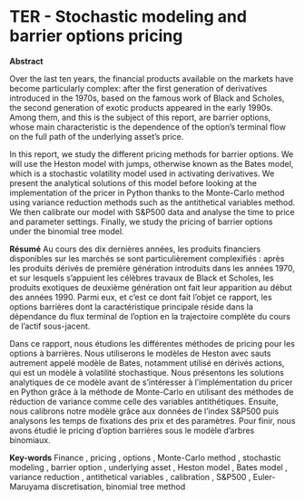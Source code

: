 # TER - Stochastic modeling and barrier options pricing

**Abstract**

  Over the last ten years, the financial products available on the markets have become particularly complex: after the first generation of derivatives introduced in the 1970s, based on the famous work of Black and Scholes, the second generation of exotic products appeared in the early 1990s. Among them, and this is the subject of this report, are barrier options, whose main characteristic is the dependence of the option’s terminal flow on the full path of the underlying asset’s price.
  
  In this report, we study the different pricing methods for barrier options. We will use the Heston model with jumps, otherwise known as the Bates model, which is a stochastic volatility model used in activating derivatives. We present the analytical solutions of this model before looking at the implementation of the pricer in Python thanks to the Monte-Carlo method using variance reduction methods such as the antithetical variables method. We then calibrate our model with S&P500 data and analyse the time to price and parameter settings. Finally, we study the pricing of barrier options under the binomial tree model.
  
**Résumé**
  Au cours des dix dernières années, les produits financiers disponibles sur les marchés se sont particulièrement complexifiés : après les produits dérivés de première génération introduits dans les années 1970, et sur lesquels s’appuient les célèbres travaux de Black et Scholes, les produits exotiques de deuxième génération ont fait leur apparition au début des années 1990. Parmi eux, et c’est ce dont fait l’objet ce rapport, les options barrières dont la caractéristique principale réside dans la dépendance du flux terminal de l’option en la trajectoire complète du cours de l’actif sous-jacent.

  Dans ce rapport, nous étudions les différentes méthodes de pricing pour les options à barrières. Nous utiliserons le modèles de Heston avec sauts autrement appelé modèle de Bates, notamment utilisé en dérivés actions, qui est un modèle à volatilité stochastique. Nous présentons les solutions analytiques de ce modèle avant de s’intéresser à l’implémentation du pricer en Python grâce à la méthode de Monte-Carlo en utilisant des méthodes de réduction de variance comme celle des variables antithétiques. Ensuite, nous calibrons notre modèle grâce aux données de l’index S&P500 puis analysons les temps de fixations des prix et des paramètres. Pour finir, nous avons étudié le pricing d’option barrières sous le modèle d’arbres binomiaux.


**Key-words**
  Finance , pricing , options , Monte-Carlo method , stochastic modeling , barrier option , underlying asset , Heston model , Bates model , variance reduction , antithetical variables , calibration , S&P500 , Euler-Maruyama discretisation, binomial tree method
